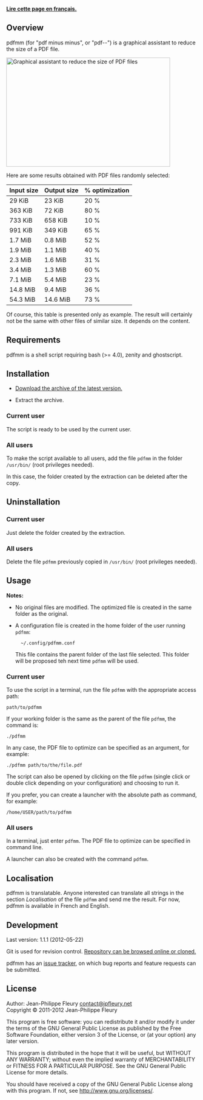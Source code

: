 <p lang="fr"><strong><a hreflang="fr" href="http://www.jpfleury.net/logiciels/pdfmm.php">Lire cette page en français.</a></strong></p>

## Overview

pdfmm (for "pdf minus minus", or "pdf--") is a graphical assistant to reduce the size of a PDF file.

<img src="http://jpfleury.indefero.net/p/pdfmm/source/tree/master/doc/exemple1-en.png" width="432" height="287" alt="Graphical assistant to reduce the size of PDF files" />

Here are some results obtained with PDF files randomly selected:

| Input size | Output size | % optimization |
| ---------- | ----------- | -------------- |
| 29   KiB   | 23   KiB    | 20 %           |
| 363  KiB   | 72   KiB    | 80 %           |
| 733  KiB   | 658  KiB    | 10 %           |
| 991  KiB   | 349  KiB    | 65 %           |
| 1.7  MiB   | 0.8  MiB    | 52 %           |
| 1.9  MiB   | 1.1  MiB    | 40 %           |
| 2.3  MiB   | 1.6  MiB    | 31 %           |
| 3.4  MiB   | 1.3  MiB    | 60 %           |
| 7.1  MiB   | 5.4  MiB    | 23 %           |
| 14.8 MiB   | 9.4  MiB    | 36 %           |
| 54.3 MiB   | 14.6 MiB    | 73 %           |

Of course, this table is presented only as example. The result will certainly not be the same with other files of similar size. It depends on the content.

## Requirements

pdfmm is a shell script requiring bash (>= 4.0), zenity and ghostscript.

## Installation

- [Download the archive of the latest version.](http://jpfleury.indefero.net/p/pdfmm/source/download/master/)

- Extract the archive.

### Current user

The script is ready to be used by the current user.

### All users

To make the script available to all users, add the file `pdfmm` in the folder `/usr/bin/` (root privileges needed).

In this case, the folder created by the extraction can be deleted after the copy.

## Uninstallation

### Current user

Just delete the folder created by the extraction.

### All users

Delete the file `pdfmm` previously copied in `/usr/bin/` (root privileges needed).

## Usage

**Notes:**

- No original files are modified. The optimized file is created in the same folder as the original.

- A configuration file is created in the home folder of the user running `pdfmm`:

		~/.config/pdfmm.conf

	This file contains the parent folder of the last file selected. This folder will be proposed teh next time `pdfmm` will be used.

### Current user

To use the script in a terminal, run the file `pdfmm` with the appropriate access path:

	path/to/pdfmm

If your working folder is the same as the parent of the file `pdfmm`, the command is:

	./pdfmm

In any case, the PDF file to optimize can be specified as an argument, for example:

	./pdfmm path/to/the/file.pdf

The script can also be opened by clicking on the file `pdfmm` (single click or double click depending on your configuration) and choosing to run it.

If you prefer, you can create a launcher with the absolute path as command, for example:

	/home/USER/path/to/pdfmm

### All users

In a terminal, just enter `pdfmm`. The PDF file to optimize can be specified in command line.

A launcher can also be created with the command `pdfmm`.

## Localisation

pdfmm is translatable. Anyone interested can translate all strings in the section *Localisation* of the file `pdfmm` and send me the result. For now, pdfmm is available in French and English.

## Development

Last version: 1.1.1 (2012-05-22)

Git is used for revision control. [Repository can be browsed online or cloned.][git]

pdfmm has an [issue tracker], on which bug reports and feature requests can be submitted.

[git]: http://jpfleury.indefero.net/p/pdfmm/source/tree/master/
[issue tracker]: http://jpfleury.indefero.net/p/pdfmm/issues/

## License

Author: Jean-Philippe Fleury <contact@jpfleury.net>  
Copyright © 2011-2012 Jean-Philippe Fleury

This program is free software: you can redistribute it and/or modify
it under the terms of the GNU General Public License as published by
the Free Software Foundation, either version 3 of the License, or
(at your option) any later version.

This program is distributed in the hope that it will be useful,
but WITHOUT ANY WARRANTY; without even the implied warranty of
MERCHANTABILITY or FITNESS FOR A PARTICULAR PURPOSE.  See the
GNU General Public License for more details.

You should have received a copy of the GNU General Public License
along with this program.  If not, see <http://www.gnu.org/licenses/>.

